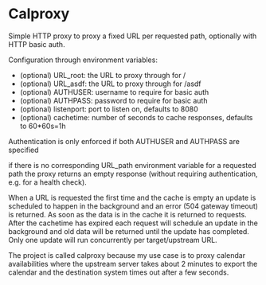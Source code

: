 # Calproxy

Simple HTTP proxy to proxy a fixed URL per requested path, optionally with HTTP basic auth.

Configuration through environment variables:
- (optional) URL_root: the URL to proxy through for /
- (optional) URL_asdf: the URL to proxy through for /asdf
- (optional) AUTHUSER: username to require for basic auth
- (optional) AUTHPASS: password to require for basic auth
- (optional) listenport: port to listen on, defaults to 8080
- (optional) cachetime: number of seconds to cache responses, defaults to 60*60s=1h

Authentication is only enforced if both AUTHUSER and AUTHPASS are specified

if there is no corresponding URL_path environment variable for a requested path the proxy returns an empty response (without requiring authentication, e.g. for a health check).

When a URL is requested the first time and the cache is empty an update is scheduled to happen in the background and an error (504 gateway timeout) is returned. As soon as the data is in the cache it is returned to requests. After the cachetime has expired each request will schedule an update in the background and old data will be returned until the update has completed. Only one update will run concurrently per target/upstream URL.

The project is called calproxy because my use case is to proxy calendar availabilities where the upstream server takes about 2 minutes to export the calendar and the destination system times out after a few seconds.
